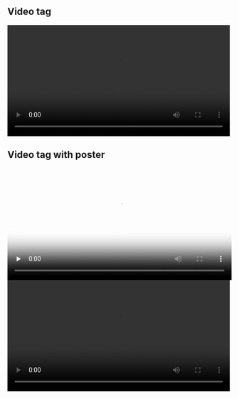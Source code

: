 
## Video tag

<a href="URL_of_the_video" target="_blank">
  <video controls width="500">
    <source src="URL_of_the_video" type="video/mp4">
    <!-- Add additional source elements for different video formats if needed -->
    Your browser does not support the video tag.
  </video>
</a>


## Video tag with poster

<video width="100%" controls preload="none" poster="./images/my_image.png">
  <source src="URL_of_the_video" type="video/mp4">
</video>




<a href="https://42683ff2b1a2ac5ad2fef0ee01995d78.ipfs.4everland.link/ipfs/bafybeiatvkhxf3mzxpwcigvu7ugdwo4xvzbrw5rpqxiew3dzy4go76rg4a" target="_blank">
  <video controls width="500">
    <source src="https://42683ff2b1a2ac5ad2fef0ee01995d78.ipfs.4everland.link/ipfs/bafybeiatvkhxf3mzxpwcigvu7ugdwo4xvzbrw5rpqxiew3dzy4go76rg4a" type="video/mp4">
    <!-- Add additional source elements for different video formats if needed -->
    Your browser does not support the video tag.
  </video>
</a>
